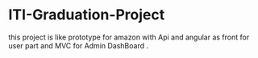 # ITI-Graduation-Project
this project is like prototype for amazon with Api and angular as front for user part and MVC for Admin DashBoard .  
